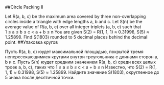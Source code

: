 ##Circle Packing II

Let R(a, b, c) be the maximum area covered by three non-overlapping circles inside a triangle with edge lengths a, b and c.
Let S(n) be the average value of R(a, b, c) over all integer triplets (a, b, c) such that 1 ≤ a ≤ b ≤ c < a + b ≤ n
You are given S(2) = R(1, 1, 1) ≈ 0.31998, S(5) ≈ 1.25899.
Find S(1803) rounded to 5 decimal places behind the decimal point.
##Упаковка кругов

Пусть R(a, b, c) юудет максимальной площадью, покрытой тремя непересекающимися кругами внутри треугольника с длинами сторон a, b и c.
Пусть S(n) юудет средним значением R(a, b, c) среди всех целых троек a, b, c), таких что 1 ≤ a ≤ b ≤ c < a + b ≤ n
Известно, что S(2) = R(1, 1, 1) ≈ 0.31998, S(5) ≈ 1.25899.
Найдите значение S(1803), округленное до 5 знака после десятичной точки.
